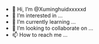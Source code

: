 - 👋 Hi, I’m @Xuminghuidxxxxxd
- 👀 I’m interested in ...
- 🌱 I’m currently learning ...
- 💞️ I’m looking to collaborate on ...
- 📫 How to reach me ...

<!---
Xuminghuidxxxxxd/Xuminghuidxxxxxd is a ✨ special ✨ repository because its `README.md` (this file) appears on your GitHub profile.
You can click the Preview link to take a look at your changes.
--->
